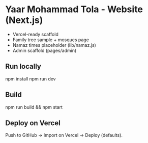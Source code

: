 # Yaar Mohammad Tola - Website (Next.js)
- Vercel-ready scaffold
- Family tree sample + mosques page
- Namaz times placeholder (lib/namaz.js)
- Admin scaffold (pages/admin)

## Run locally
npm install
npm run dev

## Build
npm run build && npm start

## Deploy on Vercel
Push to GitHub → Import on Vercel → Deploy (defaults).
